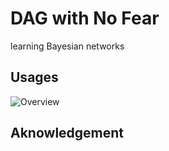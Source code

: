 # DAG with No Fear
learning Bayesian networks 

## Usages

![Overview](https://github.com/skypea/DAG_No_Fear/tree/master/image/Thumbnail.png?raw=true)


## Aknowledgement

